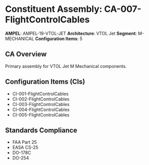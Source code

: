 # Constituent Assembly: CA-007-FlightControlCables

**AMPEL**: AMPEL-19-VTOL-JET
**Architecture**: VTOL Jet
**Segment**: M-MECHANICAL
**Configuration Items**: 5

## CA Overview
Primary assembly for VTOL Jet M Mechanical components.

## Configuration Items (CIs)
- CI-001-FlightControlCables
- CI-002-FlightControlCables
- CI-003-FlightControlCables
- CI-004-FlightControlCables
- CI-005-FlightControlCables

## Standards Compliance
- FAA Part 25
- EASA CS-25
- DO-178C
- DO-254

